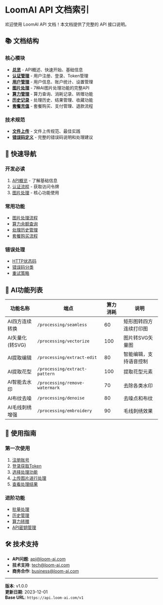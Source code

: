 # LoomAI API 文档索引

欢迎使用 LoomAI API 文档！本文档提供了完整的 API 接口说明。

## 📚 文档结构

### 核心模块
- [**总览**](./README.md) - API概述、快速开始、基础信息
- [**认证管理**](./auth.md) - 用户注册、登录、Token管理
- [**用户管理**](./user.md) - 用户信息、账户统计、设置管理
- [**图片处理**](./processing.md) - 7种AI图片处理功能的完整API
- [**算力管理**](./credits.md) - 算力查询、消耗记录、转赠功能
- [**历史记录**](./history.md) - 处理历史、结果管理、收藏功能
- [**套餐充值**](./payment.md) - 套餐购买、支付管理、退款流程

### 技术规范
- [**文件上传**](./upload.md) - 文件上传规范、最佳实践
- [**错误码定义**](./errors.md) - 完整的错误码说明和处理建议

## 🚀 快速导航

### 开发必读
1. [API概览](./README.md#概览) - 了解基础信息
2. [认证流程](./auth.md#用户登录) - 获取访问令牌
3. [图片处理](./processing.md#接口列表) - 核心功能使用

### 常用功能
- [图片处理流程](./processing.md#通用处理流程)
- [算力余额查询](./credits.md#获取算力余额)
- [处理历史管理](./history.md#获取处理历史)
- [套餐购买流程](./payment.md#支付流程说明)

### 错误处理
- [HTTP状态码](./errors.md#http状态码)
- [错误码分类](./errors.md#错误码分类)
- [重试策略](./errors.md#重试策略)

## 🎯 AI功能列表

| 功能名称 | 端点 | 算力消耗 | 说明 |
|---------|------|----------|------|
| AI四方连续转换 | `/processing/seamless` | 60 | 矩形图转四方连续打印图 |
| AI矢量化(转SVG) | `/processing/vectorize` | 100 | 图片转SVG矢量图 |
| AI提取编辑 | `/processing/extract-edit` | 80 | 智能编辑，支持语音控制 |
| AI提取花型 | `/processing/extract-pattern` | 100 | 提取花型元素 |
| AI智能去水印 | `/processing/remove-watermark` | 70 | 去除各类水印 |
| AI布纹去噪 | `/processing/denoise` | 80 | 去噪点和布纹 |
| AI毛线刺绣增强 | `/processing/embroidery` | 90 | 毛线刺绣效果 |

## 📖 使用指南

### 第一次使用
1. [注册账号](./auth.md#用户注册)
2. [登录获取Token](./auth.md#用户登录)
3. [选择处理功能](./processing.md)
4. [上传图片进行处理](./upload.md)
5. [查看处理结果](./processing.md#查询任务状态)

### 进阶功能
- [批量处理](./processing.md#批量操作接口)
- [历史管理](./history.md)
- [算力转赠](./credits.md#算力转赠)
- [API密钥管理](./user.md#获取api密钥)

## 🛠️ 技术支持

- **API问题**: api@loom-ai.com
- **技术支持**: tech@loom-ai.com
- **商务合作**: business@loom-ai.com

---

**版本**: v1.0.0  
**更新日期**: 2023-12-01  
**Base URL**: `https://api.loom-ai.com/v1`
